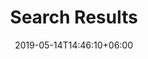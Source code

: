 ---
title: "Search Results"
date: 2019-05-14T14:46:10+06:00
description: "Search"
path:
  - "https://stevehora.com/search/"
  
news_keywords:
  - "Vedic Astrology"
  - "Steve Hora"
  
---